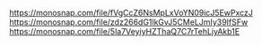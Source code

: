 https://monosnap.com/file/fVgCcZ6NsMpLxVoYN09icJ5EwPxczJ
https://monosnap.com/file/zdz266dG1lkGvJ5CMeLJmIy39IfSFw
https://monosnap.com/file/5la7VeyiyHZThaQ7C7rTehLjyAkb1E
